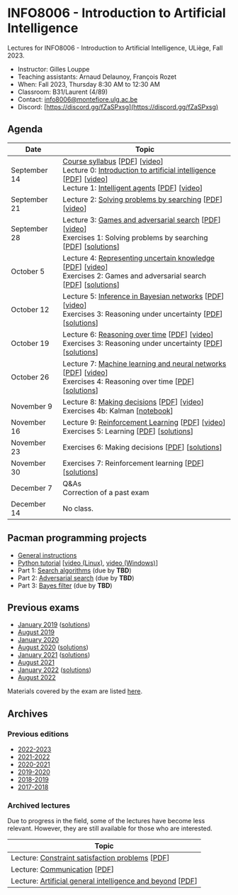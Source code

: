 # INFO8006 - Introduction to Artificial Intelligence

Lectures for INFO8006 - Introduction to Artificial Intelligence, ULiège, Fall 2023.

- Instructor: Gilles Louppe
- Teaching assistants: Arnaud Delaunoy, François Rozet
- When: Fall 2023, Thursday 8:30 AM to 12:30 AM
- Classroom: B31/Laurent (4/89)
- Contact: [info8006@montefiore.ulg.ac.be](mailto:info8006@montefiore.ulg.ac.be)
- Discord: [https://discord.gg/fZaSPxsg](https://discord.gg/fZaSPxsg)

## Agenda

| Date | Topic |
| ---- | ----- |
| September 14 | [Course syllabus][syllabus] [[PDF][syllabus-pdf]] [[video][syllabus-vid]] <br> Lecture 0: [Introduction to artificial intelligence][l0] [[PDF][l0-pdf]] [[video](l0-vid)] <br> Lecture 1: [Intelligent agents][l1] [[PDF][l1-pdf]] [[video][l1-vid]] |
| September 21 | Lecture 2: [Solving problems by searching][l2] [[PDF][l2-pdf]] [[video][l2-vid]] |
| September 28 | Lecture 3: [Games and adversarial search][l3] [[PDF][l3-pdf]] [[video][l3-vid]] <br> Exercises 1: Solving problems by searching [[PDF][e1]] [[solutions][e1s]] |
| October 5 | Lecture 4: [Representing uncertain knowledge][l4] [[PDF][l4-pdf]] [[video][l4-vid]] <br> Exercises 2: Games and adversarial search [[PDF][e2]] [[solutions][e2s]] |
| October 12 | Lecture 5: [Inference in Bayesian networks][l5] [[PDF][l5-pdf]] [[video][l5-vid]]<br>Exercises 3: Reasoning under uncertainty [[PDF][e3]] [[solutions][e3s]] |
| October 19 | Lecture 6: [Reasoning over time][l6] [[PDF][l6-pdf]] [[video][l6-vid]]<br>Exercises 3: Reasoning under uncertainty [[PDF][e3]] [[solutions][e3s]] |
| October 26 | Lecture 7: [Machine learning and neural networks][l7] [[PDF][l7-pdf]] [[video][l7-vid]] <br> Exercises 4: Reasoning over time [[PDF][e4]] [[solutions][e4s]] |
| November 9 | Lecture 8: [Making decisions][l8] [[PDF][l8-pdf]] [[video][l8-vid]] <br> Exercises 4b: Kalman [[notebook](code/exercises-4-kalman.ipynb)] |
| November 16 | Lecture 9: [Reinforcement Learning][l9] [[PDF][l9-pdf]] [[video](l9-vid)] <br> Exercises 5: Learning [[PDF][e5]] [[solutions][e5s]] |
| November 23 | Exercises 6: Making decisions [[PDF][e6]] [[solutions][e6s]] |
| November 30 | Exercises 7: Reinforcement learning [[PDF][e7]] [[solutions][e7s]]  | 
| December 7 | Q&As <br> Correction of a past exam  |
| December 14 | No class.  | 

[syllabus]: https://glouppe.github.io/info8006-introduction-to-ai/?p=course-syllabus.md
[syllabus-pdf]: https://glouppe.github.io/info8006-introduction-to-ai/pdf/course-syllabus.pdf
[syllabus-vid]: https://www.youtube.com/watch?v=XOjc3OtJA4U

[l0]: https://glouppe.github.io/info8006-introduction-to-ai/?p=lecture0.md
[l0-pdf]: https://glouppe.github.io/info8006-introduction-to-ai/pdf/lec0.pdf
[l0-vid]: https://www.youtube.com/watch?v=G6YrPwF-to8

[l1]: https://glouppe.github.io/info8006-introduction-to-ai/?p=lecture1.md
[l1-pdf]: https://glouppe.github.io/info8006-introduction-to-ai/pdf/lec1.pdf
[l1-vid]: https://www.youtube.com/watch?v=WYxZiGIZXSs

[l2]: https://glouppe.github.io/info8006-introduction-to-ai/?p=lecture2.md
[l2-pdf]: https://glouppe.github.io/info8006-introduction-to-ai/pdf/lec2.pdf
[l2-vid]: https://www.youtube.com/watch?v=9hU3gx79pEE

[l3]: https://glouppe.github.io/info8006-introduction-to-ai/?p=lecture3.md
[l3-pdf]: https://glouppe.github.io/info8006-introduction-to-ai/pdf/lec3.pdf
[l3-vid]: https://www.youtube.com/watch?v=rjCBWMJhKg0

[l4]: https://glouppe.github.io/info8006-introduction-to-ai/?p=lecture4.md
[l4-pdf]: https://glouppe.github.io/info8006-introduction-to-ai/pdf/lec4.pdf
[l4-vid]: https://www.youtube.com/watch?v=i1UqwV3jMIY

[l5]: https://glouppe.github.io/info8006-introduction-to-ai/?p=lecture5.md
[l5-pdf]: https://glouppe.github.io/info8006-introduction-to-ai/pdf/lec5.pdf
[l5-vid]: https://www.youtube.com/watch?v=p5EFRO8YLI0

[l6]: https://glouppe.github.io/info8006-introduction-to-ai/?p=lecture6.md
[l6-pdf]: https://glouppe.github.io/info8006-introduction-to-ai/pdf/lec6.pdf
[l6-vid]: https://www.youtube.com/watch?v=crN15fPqnoo

[l7]: https://glouppe.github.io/info8006-introduction-to-ai/?p=lecture7.md
[l7-pdf]: https://glouppe.github.io/info8006-introduction-to-ai/pdf/lec7.pdf
[l7-vid]: https://www.youtube.com/watch?v=Vt0vySeV1hc

[l8]: https://glouppe.github.io/info8006-introduction-to-ai/?p=lecture8.md
[l8-pdf]: https://glouppe.github.io/info8006-introduction-to-ai/pdf/lec8.pdf
[l8-vid]: https://www.youtube.com/watch?v=ORYUUPEkiQU

[l9]: https://glouppe.github.io/info8006-introduction-to-ai/?p=lecture9.md
[l9-pdf]: https://glouppe.github.io/info8006-introduction-to-ai/pdf/lec9.pdf
[l9-vid]: https://www.youtube.com/watch?v=mjq7Py-bzmw

[e1]: https://glouppe.github.io/info8006-introduction-to-ai/pdf/exercises-1.pdf
[e1s]: https://glouppe.github.io/info8006-introduction-to-ai/pdf/exercises-1-solutions.pdf
[e2]: https://glouppe.github.io/info8006-introduction-to-ai/pdf/exercises-2.pdf
[e2s]: https://glouppe.github.io/info8006-introduction-to-ai/pdf/exercises-2-solutions.pdf
[e3]: https://glouppe.github.io/info8006-introduction-to-ai/pdf/exercises-3.pdf
[e3s]: https://glouppe.github.io/info8006-introduction-to-ai/pdf/exercises-3-solutions.pdf
[e4]: https://glouppe.github.io/info8006-introduction-to-ai/pdf/exercises-4.pdf
[e4s]: https://glouppe.github.io/info8006-introduction-to-ai/pdf/exercises-4-solutions.pdf
[e5]: https://glouppe.github.io/info8006-introduction-to-ai/pdf/exercises-5.pdf
[e5s]: https://glouppe.github.io/info8006-introduction-to-ai/pdf/exercises-5-solutions.pdf
[e6]: https://glouppe.github.io/info8006-introduction-to-ai/pdf/exercises-6.pdf
[e6s]: https://glouppe.github.io/info8006-introduction-to-ai/pdf/exercises-6-solutions.pdf
[e7]: https://glouppe.github.io/info8006-introduction-to-ai/pdf/exercises-7.pdf
[e7s]: https://glouppe.github.io/info8006-introduction-to-ai/pdf/exercises-7-solutions.pdf

## Pacman programming projects

- [General instructions](projects)
- [Python tutorial](python-tutorial) [[video (Linux)](https://www.youtube.com/watch?v=aul2ARPn790), [video (Windows)](https://www.youtube.com/watch?v=CWNOHrwzIaM)]
- Part 1: [Search algorithms](projects/project1) (due by **TBD**)
- Part 2: [Adversarial search](projects/project2) (due by **TBD**)
- Part 3: [Bayes filter](projects/project3) (due by **TBD**)

## Previous exams

- [January 2019](https://glouppe.github.io/info8006-introduction-to-ai/pdf/exam-january2019.pdf) ([solutions](https://glouppe.github.io/info8006-introduction-to-ai/pdf/exam-january2019-solutions.pdf))
- [August 2019](https://glouppe.github.io/info8006-introduction-to-ai/pdf/exam-august2019.pdf)
- [January 2020](https://glouppe.github.io/info8006-introduction-to-ai/pdf/exam-january2020.pdf)
- [August 2020](https://glouppe.github.io/info8006-introduction-to-ai/pdf/exam-august2020.pdf) ([solutions](https://glouppe.github.io/info8006-introduction-to-ai/pdf/exam-august2020-solutions.pdf))
- [January 2021](https://glouppe.github.io/info8006-introduction-to-ai/pdf/exam-january2021.pdf) ([solutions](https://glouppe.github.io/info8006-introduction-to-ai/pdf/exam-january2021-solutions.pdf))
- [August 2021](https://glouppe.github.io/info8006-introduction-to-ai/pdf/exam-august2021.pdf)
- [January 2022](https://glouppe.github.io/info8006-introduction-to-ai/pdf/exam-january2022.pdf) ([solutions](https://glouppe.github.io/info8006-introduction-to-ai/pdf/exam-january2022-solutions.pdf))
- [August 2022](https://glouppe.github.io/info8006-introduction-to-ai/pdf/exam-august2022.pdf)

Materials covered by the exam are listed [here](https://glouppe.github.io/info8006-introduction-to-ai/pdf/info8006-grid.pdf).

## Archives

### Previous editions

- [2022-2023](https://github.com/glouppe/info8006-introduction-to-ai/tree/info8006-2022)
- [2021-2022](https://github.com/glouppe/info8006-introduction-to-ai/tree/info8006-2021)
- [2020-2021](https://github.com/glouppe/info8006-introduction-to-ai/tree/info8006-2020)
- [2019-2020](https://github.com/glouppe/info8006-introduction-to-ai/tree/info8006-2019)
- [2018-2019](https://github.com/glouppe/info8006-introduction-to-ai/tree/info8006-2018)
- [2017-2018](https://github.com/glouppe/info8006-introduction-to-ai/tree/info8006-2017)

### Archived lectures

Due to progress in the field, some of the lectures have become less relevant. However, they are still available for those who are interested.

| Topic |
| --- |
| Lecture: [Constraint satisfaction problems](https://glouppe.github.io/info8006-introduction-to-ai/?p=archives-lecture-csp.md) [[PDF](https://glouppe.github.io/info8006-introduction-to-ai/pdf/archives-lec-csp.pdf)] |
| Lecture: [Communication](https://glouppe.github.io/info8006-introduction-to-ai/?p=archives-lecture-communication.md) [[PDF](https://glouppe.github.io/info8006-introduction-to-ai/pdf/archives-lec-communication.pdf)] |
| Lecture: [Artificial general intelligence and beyond](https://glouppe.github.io/info8006-introduction-to-ai/?p=archives-lecture-agi.md) [[PDF](https://glouppe.github.io/info8006-introduction-to-ai/pdf/archives-lec-agi.pdf)] |

